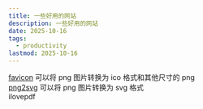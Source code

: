 ```yaml
---
title: 一些好用的网站
description: 一些好用的网站
date: 2025-10-16
tags:
  - productivity
lastmod: 2025-10-16
---
```


[favicon](https://favicon.io/) 可以将 png 图片转换为 ico 格式和其他尺寸的 png
<br/>
[png2svg](https://png2svg.com/) 可以将 png 图片转换为 svg 格式
<br/>
ilovepdf